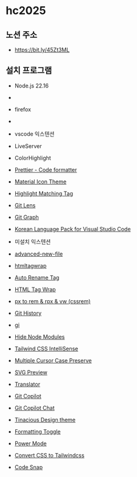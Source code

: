 # hc2025

## 노션 주소
- https://bit.ly/45Zt3ML

## 설치 프로그램
- Node.js 22.16
 - 
- firefox
 - 
- vscode 익스텐션
 - LiveServer
 - ColorHighlight
- [Prettier - Code formatter](https://marketplace.visualstudio.com/items?itemName=esbenp.prettier-vscode)
- [Material Icon Theme](https://marketplace.visualstudio.com/items?itemName=PKief.material-icon-theme)
- [Highlight Matching Tag](https://marketplace.visualstudio.com/items?itemName=vincaslt.highlight-matching-tag)
- [Git Lens](https://marketplace.visualstudio.com/items?itemName=eamodio.gitlens)
- [Git Graph](https://marketplace.visualstudio.com/items?itemName=mhutchie.git-graph)
- [Korean Language Pack for Visual Studio Code](https://marketplace.visualstudio.com/items?itemName=MS-CEINTL.vscode-language-pack-ko)





- 미설치 익스텐션
- [advanced-new-file](https://marketplace.visualstudio.com/items?itemName=patbenatar.advanced-new-file)
- [htmltagwrap](https://marketplace.visualstudio.com/items?itemName=bradgashler.htmltagwrap)
- [Auto Rename Tag](https://marketplace.visualstudio.com/items?itemName=formulahendry.auto-rename-tag)
- [HTML Tag Wrap](https://marketplace.visualstudio.com/items?itemName=bradgashler.htmltagwrap)
- [px to rem & rpx & vw (cssrem)](https://marketplace.visualstudio.com/items?itemName=cipchk.cssrem)
- [Git History](https://marketplace.visualstudio.com/items?itemName=donjayamanne.githistory)
- [gi](https://marketplace.visualstudio.com/items?itemName=rubbersheep.gi)
- [Hide Node Modules](https://marketplace.visualstudio.com/items?itemName=chrisbibby.hide-node-modules)
- [Tailwind CSS IntelliSense](https://marketplace.visualstudio.com/items?itemName=bradlc.vscode-tailwindcss)
- [Multiple Cursor  Case Preserve](https://marketplace.visualstudio.com/items?itemName=Cardinal90.multi-cursor-case-preserve)
- [SVG Preview](https://marketplace.visualstudio.com/items?itemName=SimonSiefke.svg-preview)
- [Translator](https://marketplace.visualstudio.com/items?itemName=sculove.translator)
- [Git Copilot](https://marketplace.visualstudio.com/items?itemName=GitHub.copilot)
- [Git Copilot Chat](https://marketplace.visualstudio.com/items?itemName=GitHub.copilot-chat)
- [Tinacious Design theme](https://marketplace.visualstudio.com/items?itemName=tinaciousdesign.theme-tinaciousdesign)
- [Formatting Toggle](https://marketplace.visualstudio.com/items?itemName=tombonnike.vscode-status-bar-format-toggle)
- [Power Mode](https://marketplace.visualstudio.com/items?itemName=hoovercj.vscode-power-mode)
- [Convert CSS to Tailwindcss](https://marketplace.visualstudio.com/items?itemName=hunghg255.css-2-tailwindcss)
- [Code Snap](https://marketplace.visualstudio.com/items?itemName=adpyke.codesnap)
